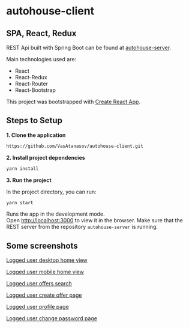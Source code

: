 # autohouse-client

## SPA, React, Redux

REST Api built with Spring Boot can be found at [autohouse-server](https://github.com/VasAtanasov/autohouse-server).

Main technologies used are:

- React
- React-Redux
- React-Router
- React-Bootstrap

This project was bootstrapped with [Create React App](https://github.com/facebook/create-react-app).

## Steps to Setup

**1. Clone the application**

```bash
https://github.com/VasAtanasov/autohouse-client.git
```

**2. Install project dependencies**

```bash
yarn install
```

**3. Run the project**

In the project directory, you can run:

```bash
yarn start
```

Runs the app in the development mode.<br />
Open [http://localhost:3000](http://localhost:3000) to view it in the browser.
Make sure that the REST server from the repository `autohouse-server` is running.

## Some screenshots

[Logged user desktop home view](https://www.dropbox.com/s/ed9xypa7pugpqfz/screencapture-localhost-3000-home-2020-08-07-16_31_10.png?raw=1)

[Logged user mobile home view](https://www.dropbox.com/s/p1vgyzny7han165/screencapture-localhost-3000-home-2020-08-07-16_34_07.png?raw=1)

[Logged user offers search](https://www.dropbox.com/s/8sdksf8oaqpmnqu/screencapture-localhost-3000-list-2020-08-07-16_31_27.png?raw=1)

[Logged user create offer page](https://www.dropbox.com/s/2fieisxj9fxe181/screencapture-localhost-3000-offer-create-2020-08-07-16_33_48.png?raw=1)


[Logged user profile page](https://www.dropbox.com/s/0a22lg897ylxaky/screencapture-localhost-3000-user-settings-edit-personal-info-2020-08-07-16_33_18.png?raw=1)

[Logged user change password page](https://www.dropbox.com/s/e5u46yx693rn4g8/screencapture-localhost-3000-user-settings-password-2020-08-07-16_33_30.png?raw=1)